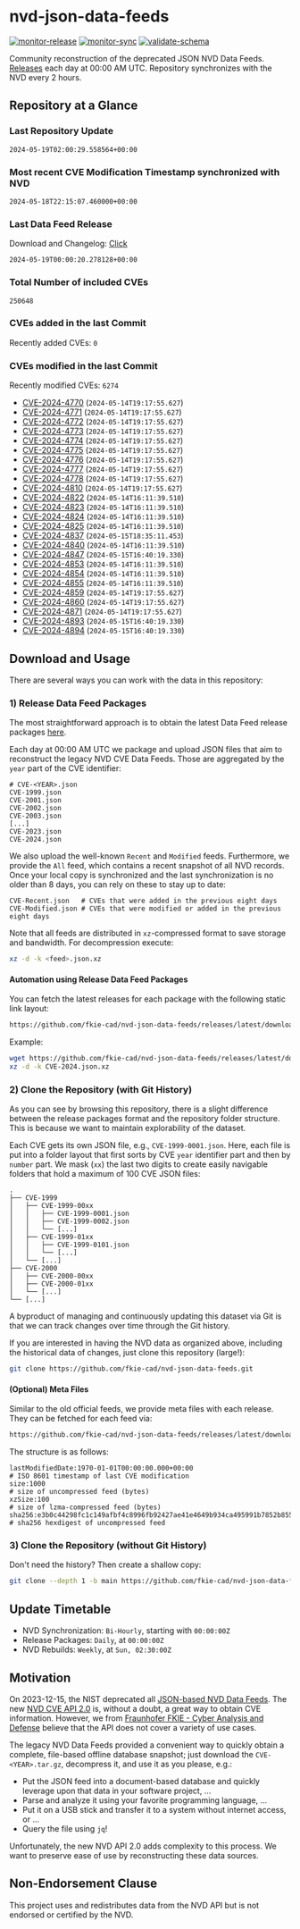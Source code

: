 # nvd-json-data-feeds

[![monitor-release](https://github.com/fkie-cad/nvd-json-data-feeds/actions/workflows/monitor_release.yml/badge.svg)](https://github.com/fkie-cad/nvd-json-data-feeds/actions/workflows/monitor_release.yml)
[![monitor-sync](https://github.com/fkie-cad/nvd-json-data-feeds/actions/workflows/monitor_sync.yml/badge.svg)](https://github.com/fkie-cad/nvd-json-data-feeds/actions/workflows/monitor_sync.yml)
[![validate-schema](https://github.com/fkie-cad/nvd-json-data-feeds/actions/workflows/validate_schema.yml/badge.svg)](https://github.com/fkie-cad/nvd-json-data-feeds/actions/workflows/validate_schema.yml)

Community reconstruction of the deprecated JSON NVD Data Feeds.
[Releases](https://github.com/fkie-cad/nvd-json-data-feeds/releases/latest) each day at 00:00 AM UTC.
Repository synchronizes with the NVD every 2 hours.

## Repository at a Glance

### Last Repository Update

```plain
2024-05-19T02:00:29.558564+00:00
```

### Most recent CVE Modification Timestamp synchronized with NVD

```plain
2024-05-18T22:15:07.460000+00:00
```

### Last Data Feed Release

Download and Changelog: [Click](https://github.com/fkie-cad/nvd-json-data-feeds/releases/latest)

```plain
2024-05-19T00:00:20.278128+00:00
```

### Total Number of included CVEs

```plain
250648
```

### CVEs added in the last Commit

Recently added CVEs: `0`



### CVEs modified in the last Commit

Recently modified CVEs: `6274`

- [CVE-2024-4770](CVE-2024/CVE-2024-47xx/CVE-2024-4770.json) (`2024-05-14T19:17:55.627`)
- [CVE-2024-4771](CVE-2024/CVE-2024-47xx/CVE-2024-4771.json) (`2024-05-14T19:17:55.627`)
- [CVE-2024-4772](CVE-2024/CVE-2024-47xx/CVE-2024-4772.json) (`2024-05-14T19:17:55.627`)
- [CVE-2024-4773](CVE-2024/CVE-2024-47xx/CVE-2024-4773.json) (`2024-05-14T19:17:55.627`)
- [CVE-2024-4774](CVE-2024/CVE-2024-47xx/CVE-2024-4774.json) (`2024-05-14T19:17:55.627`)
- [CVE-2024-4775](CVE-2024/CVE-2024-47xx/CVE-2024-4775.json) (`2024-05-14T19:17:55.627`)
- [CVE-2024-4776](CVE-2024/CVE-2024-47xx/CVE-2024-4776.json) (`2024-05-14T19:17:55.627`)
- [CVE-2024-4777](CVE-2024/CVE-2024-47xx/CVE-2024-4777.json) (`2024-05-14T19:17:55.627`)
- [CVE-2024-4778](CVE-2024/CVE-2024-47xx/CVE-2024-4778.json) (`2024-05-14T19:17:55.627`)
- [CVE-2024-4810](CVE-2024/CVE-2024-48xx/CVE-2024-4810.json) (`2024-05-14T19:17:55.627`)
- [CVE-2024-4822](CVE-2024/CVE-2024-48xx/CVE-2024-4822.json) (`2024-05-14T16:11:39.510`)
- [CVE-2024-4823](CVE-2024/CVE-2024-48xx/CVE-2024-4823.json) (`2024-05-14T16:11:39.510`)
- [CVE-2024-4824](CVE-2024/CVE-2024-48xx/CVE-2024-4824.json) (`2024-05-14T16:11:39.510`)
- [CVE-2024-4825](CVE-2024/CVE-2024-48xx/CVE-2024-4825.json) (`2024-05-14T16:11:39.510`)
- [CVE-2024-4837](CVE-2024/CVE-2024-48xx/CVE-2024-4837.json) (`2024-05-15T18:35:11.453`)
- [CVE-2024-4840](CVE-2024/CVE-2024-48xx/CVE-2024-4840.json) (`2024-05-14T16:11:39.510`)
- [CVE-2024-4847](CVE-2024/CVE-2024-48xx/CVE-2024-4847.json) (`2024-05-15T16:40:19.330`)
- [CVE-2024-4853](CVE-2024/CVE-2024-48xx/CVE-2024-4853.json) (`2024-05-14T16:11:39.510`)
- [CVE-2024-4854](CVE-2024/CVE-2024-48xx/CVE-2024-4854.json) (`2024-05-14T16:11:39.510`)
- [CVE-2024-4855](CVE-2024/CVE-2024-48xx/CVE-2024-4855.json) (`2024-05-14T16:11:39.510`)
- [CVE-2024-4859](CVE-2024/CVE-2024-48xx/CVE-2024-4859.json) (`2024-05-14T19:17:55.627`)
- [CVE-2024-4860](CVE-2024/CVE-2024-48xx/CVE-2024-4860.json) (`2024-05-14T19:17:55.627`)
- [CVE-2024-4871](CVE-2024/CVE-2024-48xx/CVE-2024-4871.json) (`2024-05-14T19:17:55.627`)
- [CVE-2024-4893](CVE-2024/CVE-2024-48xx/CVE-2024-4893.json) (`2024-05-15T16:40:19.330`)
- [CVE-2024-4894](CVE-2024/CVE-2024-48xx/CVE-2024-4894.json) (`2024-05-15T16:40:19.330`)


## Download and Usage

There are several ways you can work with the data in this repository:

### 1) Release Data Feed Packages

The most straightforward approach is to obtain the latest Data Feed release packages [here](https://github.com/fkie-cad/nvd-json-data-feeds/releases/latest).

Each day at 00:00 AM UTC we package and upload JSON files that aim to reconstruct the legacy NVD CVE Data Feeds.
Those are aggregated by the `year` part of the CVE identifier:

```
# CVE-<YEAR>.json
CVE-1999.json
CVE-2001.json
CVE-2002.json
CVE-2003.json
[...]
CVE-2023.json
CVE-2024.json
```

We also upload the well-known `Recent` and `Modified` feeds.
Furthermore, we provide the `All` feed, which contains a recent snapshot of all NVD records.
Once your local copy is synchronized and the last synchronization is no older than 8 days, you can rely on these to stay up to date:

```plain
CVE-Recent.json   # CVEs that were added in the previous eight days
CVE-Modified.json # CVEs that were modified or added in the previous eight days
```

Note that all feeds are distributed in `xz`-compressed format to save storage and bandwidth.
For decompression execute:

```sh
xz -d -k <feed>.json.xz
```

#### Automation using Release Data Feed Packages

You can fetch the latest releases for each package with the following static link layout:

```sh
https://github.com/fkie-cad/nvd-json-data-feeds/releases/latest/download/CVE-<YEAR>.json.xz
```

Example:

```sh
wget https://github.com/fkie-cad/nvd-json-data-feeds/releases/latest/download/CVE-2024.json.xz
xz -d -k CVE-2024.json.xz
```

### 2) Clone the Repository (with Git History)

As you can see by browsing this repository, there is a slight difference between the release packages format and the repository folder structure.
This is because we want to maintain explorability of the dataset.

Each CVE gets its own JSON file, e.g., `CVE-1999-0001.json`.
Here, each file is put into a folder layout that first sorts by CVE `year` identifier part and then by `number` part.
We mask (`xx`) the last two digits to create easily navigable folders that hold a maximum of 100 CVE JSON files:

```plain
.
├── CVE-1999
│   ├── CVE-1999-00xx
│   │   ├── CVE-1999-0001.json
│   │   ├── CVE-1999-0002.json
│   │   └── [...]
│   ├── CVE-1999-01xx
│   │   ├── CVE-1999-0101.json
│   │   └── [...]
│   └── [...]
├── CVE-2000
│   ├── CVE-2000-00xx
│   ├── CVE-2000-01xx
│   └── [...]
└── [...]
```

A byproduct of managing and continuously updating this dataset via Git is that we can track changes over time through the Git history.

If you are interested in having the NVD data as organized above, including the historical data of changes, just clone this repository (large!):

```sh
git clone https://github.com/fkie-cad/nvd-json-data-feeds.git
```

#### (Optional) Meta Files

Similar to the old official feeds, we provide meta files with each release. They can be fetched for each feed via:

```sh
https://github.com/fkie-cad/nvd-json-data-feeds/releases/latest/download/CVE-<YEAR>.meta
```

The structure is as follows:

```plain
lastModifiedDate:1970-01-01T00:00:00.000+00:00                          # ISO 8601 timestamp of last CVE modification
size:1000                                                               # size of uncompressed feed (bytes)
xzSize:100                                                              # size of lzma-compressed feed (bytes)
sha256:e3b0c44298fc1c149afbf4c8996fb92427ae41e4649b934ca495991b7852b855 # sha256 hexdigest of uncompressed feed
```

### 3) Clone the Repository (without Git History)

Don't need the history? Then create a shallow copy:

```sh
git clone --depth 1 -b main https://github.com/fkie-cad/nvd-json-data-feeds.git
```


## Update Timetable

* NVD Synchronization: `Bi-Hourly`, starting with `00:00:00Z`
* Release Packages: `Daily`, at `00:00:00Z`
* NVD Rebuilds: `Weekly`, at `Sun, 02:30:00Z`


## Motivation

On 2023-12-15, the NIST deprecated all [JSON-based NVD Data Feeds](https://nvd.nist.gov/vuln/data-feeds#divRetirementBanner-1).
The new [NVD CVE API 2.0](https://nvd.nist.gov/developers/vulnerabilities) is, without a doubt, a great way to obtain CVE information.
However, we from [Fraunhofer FKIE - Cyber Analysis and Defense](https://www.fkie.fraunhofer.de/en/departments/cad.html) believe that the API does not cover a variety of use cases.

The legacy NVD Data Feeds provided a convenient way to quickly obtain a complete, file-based offline database snapshot; just download the `CVE-<YEAR>.tar.gz`, decompress it, and use it as you please, e.g.:

- Put the JSON feed into a document-based database and quickly leverage upon that data in your software project, ...
- Parse and analyze it using your favorite programming language, ...
- Put it on a USB stick and transfer it to a system without internet access, or ...
- Query the file using `jq`!

Unfortunately, the new NVD API 2.0 adds complexity to this process.
We want to preserve ease of use by reconstructing these data sources.

## Non-Endorsement Clause

This project uses and redistributes data from the NVD API but is not endorsed or certified by the NVD.
